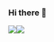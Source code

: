 ### Hi there 👋

<!--
**MitulPanchal/MitulPanchal** is a ✨ _special_ ✨ repository because its `README.md` (this file) appears on your GitHub profile.

Here are some ideas to get you started:

- 🔭 I’m currently working on ...
- 🌱 I’m currently learning ...
- 👯 I’m looking to collaborate on ...
- 🤔 I’m looking for help with ...
- 💬 Ask me about ...
- 📫 How to reach me: ...
- 😄 Pronouns: ...
- ⚡ Fun fact: ...
-->
<img align="center" src="https://github-readme-stats.vercel.app/api/top-langs/?username=MitulPanchal&theme=light&show_icons=true&hide_border=true" /><img align="center" src="https://github-readme-stats.vercel.app/api/?username=MitulPanchal&theme=light&show_icons=true&hide_border=true" />


